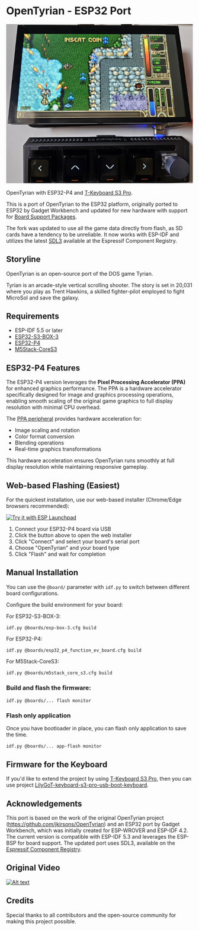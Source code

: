 
# OpenTyrian - ESP32 Port

![ESP32-P4 with T-Keyboard S3 Pro](docs/images/opentyrian-esp32-p4.webp)

OpenTyrian with ESP32-P4 and [T-Keyboard S3 Pro](https://github.com/MatheyDeo/LilyGoT-keyboard-s3-pro-usb-boot-keyboard).

This is a port of OpenTyrian to the ESP32 platform, originally ported to ESP32 by Gadget Workbench and updated for new hardware with support for [Board Support Packages](https://components.espressif.com/components?q=Board+Support+Package).

The fork was updated to use all the game data directly from flash, as SD cards have a tendency to be unreliable. It now works with ESP-IDF and utilizes the latest [SDL3](https://components.espressif.com/components/georgik/sdl) available at the Espressif Component Registry.

## Storyline

OpenTyrian is an open-source port of the DOS game Tyrian.

Tyrian is an arcade-style vertical scrolling shooter. The story is set in 20,031 where you play as Trent Hawkins, a skilled fighter-pilot employed to fight MicroSol and save the galaxy.

## Requirements

- ESP-IDF 5.5 or later
- [ESP32-S3-BOX-3](https://components.espressif.com/components/espressif/esp-box-3)
- [ESP32-P4](https://components.espressif.com/components/espressif/esp32_p4_function_ev_board_noglib)
- [M5Stack-CoreS3](https://components.espressif.com/components/espressif/m5stack_core_s3)

## ESP32-P4 Features

The ESP32-P4 version leverages the **Pixel Processing Accelerator (PPA)** for enhanced graphics performance. The PPA is a hardware accelerator specifically designed for image and graphics processing operations, enabling smooth scaling of the original game graphics to full display resolution with minimal CPU overhead.

The [PPA peripheral](https://docs.espressif.com/projects/esp-idf/en/stable/esp32p4/api-reference/peripherals/ppa.html) provides hardware acceleration for:
- Image scaling and rotation
- Color format conversion
- Blending operations
- Real-time graphics transformations

This hardware acceleration ensures OpenTyrian runs smoothly at full display resolution while maintaining responsive gameplay.

## Web-based Flashing (Easiest)

For the quickest installation, use our web-based installer (Chrome/Edge browsers recommended):

[![Try it with ESP Launchpad](https://espressif.github.io/esp-launchpad/assets/try_with_launchpad.png)](https://georgik.github.io/OpenTyrian/)

1. Connect your ESP32-P4 board via USB
2. Click the button above to open the web installer
3. Click "Connect" and select your board's serial port
4. Choose "OpenTyrian" and your board type
5. Click "Flash" and wait for completion

## Manual Installation

You can use the `@board/` parameter with `idf.py` to switch between different board configurations.

Configure the build environment for your board:

For ESP32-S3-BOX-3:
```shell
idf.py @boards/esp-box-3.cfg build
```

For ESP32-P4:
```shell
idf.py @boards/esp32_p4_function_ev_board.cfg build
```

For M5Stack-CoreS3:
```shell
idf.py @boards/m5stack_core_s3.cfg build
```

### Build and flash the firmware:

```shell
idf.py @boards/... flash monitor
```

### Flash only application

Once you have bootloader in place, you can flash only application to save the time.

```shell
idf.py @boards/... app-flash monitor
```

## Firmware for the Keyboard

If you'd like to extend the project by using [T-Keyboard S3 Pro](https://lilygo.cc/products/t-keyboard-s3-pro), then you can use project [LilyGoT-keyboard-s3-pro-usb-boot-keyboard](https://github.com/MatheyDeo/LilyGoT-keyboard-s3-pro-usb-boot-keyboard).

## Acknowledgements

This port is based on the work of the original OpenTyrian project (https://github.com/jkirsons/OpenTyrian) and an ESP32 port by Gadget Workbench, which was initially created for ESP-WROVER and ESP-IDF 4.2. The current version is compatible with ESP-IDF 5.3 and leverages the ESP-BSP for board support. The updated port uses SDL3, available on the [Espressif Component Registry](https://components.espressif.com/components/georgik/sdl/).

## Original Video

[![Alt text](https://img.youtube.com/vi/UL5eTUv7SZE/0.jpg)](https://www.youtube.com/watch?v=UL5eTUv7SZE)

## Credits

Special thanks to all contributors and the open-source community for making this project possible.


